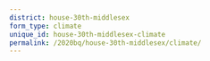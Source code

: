 ```yaml
---
district: house-30th-middlesex
form_type: climate
unique_id: house-30th-middlesex-climate
permalink: /2020bq/house-30th-middlesex/climate/
---
```

